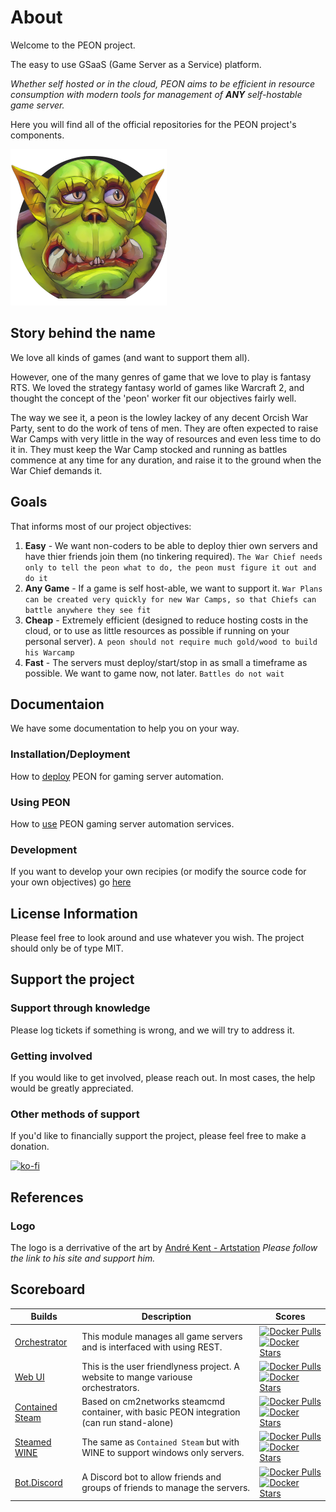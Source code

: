 # About

Welcome to the PEON project.

The easy to use GSaaS (Game Server as a Service) platform.

*Whether self hosted or in the cloud, PEON aims to be efficient in resource consumption with modern tools for management of **ANY** self-hostable game server.*

Here you will find all of the official repositories for the PEON project's components.

![PEON Logo](./images/logo/PEON_small_square.png)

## Story behind the name

We love all kinds of games (and want to support them all).

However, one of the many genres of game that we love to play is fantasy RTS.
We loved the strategy fantasy world of games like Warcraft 2, and thought the concept of the 'peon' worker fit our objectives fairly well.

The way we see it, a peon is the lowley lackey of any decent Orcish War Party, sent to do the work of tens of men.
They are often expected to raise War Camps with very little in the way of resources and even less time to do it in.
They must keep the War Camp stocked and running as battles commence at any time for any duration, and raise it to the ground when the War Chief demands it.

## Goals

That informs most of our project objectives:

1. **Easy** - We want non-coders to be able to deploy thier own servers and have thier friends join them (no tinkering required).
`The War Chief needs only to tell the peon what to do, the peon must figure it out and do it`
2. **Any Game** - If a game is self host-able, we want to support it.
`War Plans can be created very quickly for new War Camps, so that Chiefs can battle anywhere they see fit`
3. **Cheap** - Extremely efficient (designed to reduce hosting costs in the cloud, or to use as little resources as possible if running on your personal server).
`A peon should not require much gold/wood to build his Warcamp`
4. **Fast** - The servers must deploy/start/stop in as small a timeframe as possible. We want to game now, not later.
`Battles do not wait`

## Documentaion

We have some documentation to help you on your way.

### Installation/Deployment

How to [deploy](./guides/01_deployment.md) PEON for gaming server automation.

### Using PEON

How to [use](./guides/02_usage.md) PEON gaming server automation services.

### Development

If you want to develop your own recipies (or modify the source code for your own objectives) go [here](./development/index.md)

## License Information

Please feel free to look around and use whatever you wish. The project should only be of type MIT.

## Support the project

### Support through knowledge

Please log tickets if something is wrong, and we will try to address it.

### Getting involved

If you would like to get involved, please reach out. In most cases, the help would be greatly appreciated.

### Other methods of support

If you'd like to financially support the project, please feel free to make a donation.

[![ko-fi](https://ko-fi.com/img/githubbutton_sm.svg)](https://ko-fi.com/K3K567ILJ)

## References

### Logo

The logo is a derrivative of the art by [André Kent - Artstation](https://www.artstation.com/artwork/W2E0RQ)
*Please follow the link to his site and support him.*

## Scoreboard

| Builds | Description | Scores |
| - | - | - |
| [Orchestrator](./development/01_orchestrator.md) | This module manages all game servers and is interfaced with using REST. | [![Docker Pulls](https://img.shields.io/docker/pulls/umlatt/peon.orc.svg)](https://hub.docker.com/r/umlatt/peon.orc) [![Docker Stars](https://img.shields.io/docker/stars/umlatt/peon.orc.svg)](https://hub.docker.com/r/umlatt/peon.orc) |
| [Web UI](./development/04_webui.md) | This is the user friendlyness project. A website to mange variouse orchestrators. | [![Docker Pulls](https://img.shields.io/docker/pulls/umlatt/peon.ui.svg)](https://hub.docker.com/r/umlatt/peon.ui) [![Docker Stars](https://img.shields.io/docker/stars/umlatt/peon.ui.svg)](https://hub.docker.com/r/umlatt/peon.ui) |
| [Contained Steam](./development/02_wartable.md#projects) | Based on cm2networks steamcmd container, with basic PEON integration (can run stand-alone) | [![Docker Pulls](https://img.shields.io/docker/pulls/umlatt/steamcmd.svg)](https://hub.docker.com/r/umlatt/steamcmd) [![Docker Stars](https://img.shields.io/docker/stars/umlatt/steamcmd.svg)](https://hub.docker.com/r/umlatt/steamcmd) |
| [Steamed WINE](./development/02_wartable.md#projects) | The same as `Contained Steam` but with WINE to support windows only servers. | [![Docker Pulls](https://img.shields.io/docker/pulls/umlatt/steamcmd-winehq.svg)](https://hub.docker.com/r/umlatt/steamcmd-winehq) [![Docker Stars](https://img.shields.io/docker/stars/umlatt/steamcmd-winehq.svg)](https://hub.docker.com/r/umlatt/steamcmd-winehq) |
| [Bot.Discord](./development/50_bot_discord.md) | A Discord bot to allow friends and groups of friends to manage the servers. | [![Docker Pulls](https://img.shields.io/docker/pulls/umlatt/peon.bot.discord.svg)](https://hub.docker.com/r/umlatt/peon.bot.discord) [![Docker Stars](https://img.shields.io/docker/stars/umlatt/peon.bot.discord.svg)](https://hub.docker.com/r/umlatt/peon.bot.discord) |
